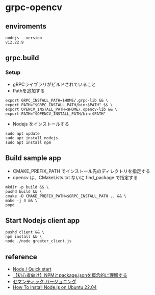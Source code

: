 # grpc-opencv

## enviroments

```
nodejs --version
v12.22.9
```

## grpc.build

### Setup

- gRPCライブラリがビルドされていること
- Pathを追加する

```
export GRPC_INSTALL_PATH=$HOME/.grpc-lib && \
export PATH="$GRPC_INSTALL_PATH/bin:$PATH" $$ \
export OPENCV_INSTALL_PATH=$HOME/.opencv-lib && \
export PATH="$OPENCV_INSTALL_PATH/bin:$PATH"
```

- Nodejs をインストールする

```
sudo apt update
sudo apt install nodejs
sudo apt install npm
```

## Build sample app

- CMAKE_PREFIX_PATH でインストール先のディレクトリを指定する
- opencv は、CMakeLists.txt ないに find_package で指定する

```
mkdir -p build && \
pushd build && \
cmake -D CMAKE_PREFIX_PATH=$GRPC_INSTALL_PATH .. && \
make -j 4 && \
popd
```
## Start Nodejs client app

```
pushd client && \
npm install && \
node ./node greeter_client.js
```

## reference

- [Node / Quick start](https://grpc.io/docs/languages/node/quickstart/)
- [【初心者向け】NPMとpackage.jsonを概念的に理解する](https://qiita.com/righteous/items/e5448cb2e7e11ab7d477)
- [セマンティック バージョニング](https://semver.org/lang/ja/)
- [How To Install Node.js on Ubuntu 22.04](https://www.digitalocean.com/community/tutorials/how-to-install-node-js-on-ubuntu-22-04)
